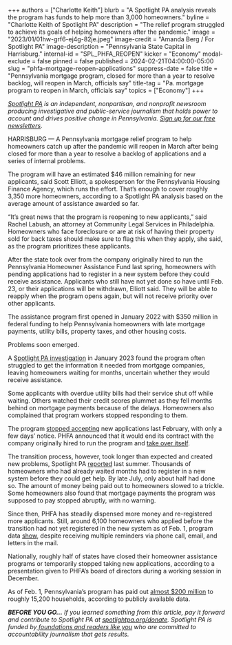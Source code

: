 +++
authors = ["Charlotte Keith"]
blurb = "A Spotlight PA analysis reveals the program has funds to help more than 3,000 homeowners."
byline = "Charlotte Keith of Spotlight PA"
description = "The relief program struggled to achieve its goals of helping homeowners after the pandemic."
image = "2023/01/01hw-grf6-ej4g-82je.jpeg"
image-credit = "Amanda Berg / For Spotlight PA"
image-description = "Pennsylvania State Capital in Harrisburg."
internal-id = "SPL_PHFA_REOPEN"
kicker = "Economy"
modal-exclude = false
pinned = false
published = 2024-02-21T04:00:00-05:00
slug = "phfa-mortgage-reopen-applications"
suppress-date = false
title = "Pennsylvania mortgage program, closed for more than a year to resolve backlog, will reopen in March, officials say"
title-tag = "Pa. mortgage program to reopen in March, officials say"
topics = ["Economy"]
+++

<a href="https://www.spotlightpa.org/"><em>Spotlight PA</em></a><em> is an independent, nonpartisan, and nonprofit newsroom producing investigative and public-service journalism that holds power to account and drives positive change in Pennsylvania. </em><a href="https://www.spotlightpa.org/newsletters"><em>Sign up for our free newsletters</em></a><em>.</em>

HARRISBURG — A Pennsylvania mortgage relief program to help homeowners catch up after the pandemic will reopen in March after being closed for more than a year to resolve a backlog of applications and a series of internal problems.

The program will have an estimated $46 million remaining for new applicants, said Scott Elliott, a spokesperson for the Pennsylvania Housing Finance Agency, which runs the effort. That’s enough to cover roughly 3,350 more homeowners, according to a Spotlight PA analysis based on the average amount of assistance awarded so far.

“It’s great news that the program is reopening to new applicants,” said Rachel Labush, an attorney at Community Legal Services in Philadelphia. Homeowners who face foreclosure or are at risk of having their property sold for back taxes should make sure to flag this when they apply, she said, as the program prioritizes these applicants.

<script src="https://www.spotlightpa.org/embed.js" async></script><div data-spl-embed-version="1" data-spl-src="https://www.spotlightpa.org/embeds/newsletter/"></div>

After the state took over from the company originally hired to run the Pennsylvania Homeowner Assistance Fund last spring, homeowners with pending applications had to register in a new system before they could receive assistance. Applicants who still have not yet done so have until Feb. 23, or their applications will be withdrawn, Elliott said. They will be able to reapply when the program opens again, but will not receive priority over other applicants.

The assistance program first opened in January 2022 with $350 million in federal funding to help Pennsylvania homeowners with late mortgage payments, utility bills, property taxes, and other housing costs.

Problems soon emerged.

A <a href="https://www.spotlightpa.org/news/2023/01/pa-homeowner-mortgage-utility-assistance-fund/">Spotlight PA investigation</a> in January 2023 found the program often struggled to get the information it needed from mortgage companies, leaving homeowners waiting for months, uncertain whether they would receive assistance.

Some applicants with overdue utility bills had their service shut off while waiting. Others watched their credit scores plummet as they fell months behind on mortgage payments because of the delays. Homeowners also complained that program workers stopped responding to them.

The program <a href="https://www.spotlightpa.org/news/2023/02/pa-phfa-mortgage-utility-tax-relief-applications-paused/">stopped accepting</a> new applications last February, with only a few days’ notice. PHFA announced that it would end its contract with the company originally hired to run the program and <a href="https://www.spotlightpa.org/news/2023/03/pa-mortgage-relief-delays-contractor/">take over itself</a>.

The transition process, however, took longer than expected and created new problems, Spotlight PA <a href="https://www.spotlightpa.org/news/2023/08/phfa-mortgage-relief-transition-struggles/">reported</a> last summer. Thousands of homeowners who had already waited months had to register in a new system before they could get help. By late July, only about half had done so. The amount of money being paid out to homeowners slowed to a trickle. Some homeowners also found that mortgage payments the program was supposed to pay stopped abruptly, with no warning.<strong></strong>

<script src="https://www.spotlightpa.org/embed.js" async></script><div data-spl-embed-version="1" data-spl-src="https://www.spotlightpa.org/embeds/newsletter/"></div>

Since then, PHFA has steadily dispensed more money and re-registered more applicants. Still, around 6,100 homeowners who applied before the transition had not yet registered in the new system as of Feb. 1, program data <a href="https://pahaf.org/program-dashboard/">show</a>, despite receiving multiple reminders via phone call, email, and letters in the mail.

Nationally, roughly half of states have closed their homeowner assistance programs or temporarily stopped taking new applications, according to a presentation given to PHFA’s board of directors during a working session in December.

As of Feb. 1, Pennsylvania’s program has paid out <a href="https://pahaf.org/program-dashboard/">almost $200 million</a> to roughly 15,200 households, according to publicly available data.

<strong><em>BEFORE YOU GO…</em></strong><em> If you learned something from this article, pay it forward and contribute to Spotlight PA at </em><a href="http://spotlightpa.org/donate"><em>spotlightpa.org/donate</em></a><em>. Spotlight PA is funded by</em><a href="https://www.spotlightpa.org/support"><em> foundations and readers like you</em></a><em> who are committed to accountability journalism that gets results.</em>

